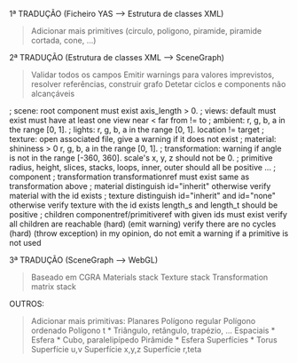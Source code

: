 1ª TRADUÇÃO (Ficheiro YAS --> Estrutura de classes XML)
> Adicionar mais primitives (circulo, poligono, piramide, piramide cortada, cone, ...)

2ª TRADUÇÃO (Estrutura de classes XML --> SceneGraph)
> Validar todos os campos
> Emitir warnings para valores imprevistos, resolver referências, construir grafo
> Detetar ciclos e components não alcançáveis

; scene:
	root component must exist
	axis_length > 0.
; views:
	default must exist
	must have at least one view
	near < far
	from != to
; ambient:
	r, g, b, a in the range [0, 1].
; lights:
	r, g, b, a in the range [0, 1].
	location != target
; texture:
	open associated file, give a warning if it
	does not exist
; material:
	shininess > 0
	r, g, b, a in the range [0, 1].
; transformation:
	warning if angle is not in the range [-360, 360].
	scale's x, y, z should not be 0.
; primitive
	radius, height, slices, stacks, loops, inner, outer
	should all be positive
	...
; component
	; transformation
		transformationref must exist
		same as transformation above
	; material
		distinguish id="inherit"
		otherwise verify material with the id exists
	; texture
		distinguish id="inherit" and id="none"
		otherwise verify texture with the id exists
		length_s and length_t should be positive
	; children
		componentref/primitiveref with given ids must exist
		verify all children are reachable (hard) (emit warning)
		verify there are no cycles (hard) (throw exception)
		in my opinion, do not emit a warning if a primitive
		is not used

3ª TRADUÇÃO (SceneGraph --> WebGL)
> Baseado em CGRA
> Materials stack
> Texture stack
> Transformation matrix stack

OUTROS:
> Adicionar mais primitivas:
	Planares
		Polígono regular
		Polígono ordenado
		Polígono t
	*   Triângulo, retângulo, trapézio, ...
	Espaciais
	*   Esfera
	*   Cubo, paralelipípedo
		Pirâmide
	*   Esfera
	Superfícies
	*   Torus
		Superfície u,v
		Superfície x,y,z
		Superfície r,teta
